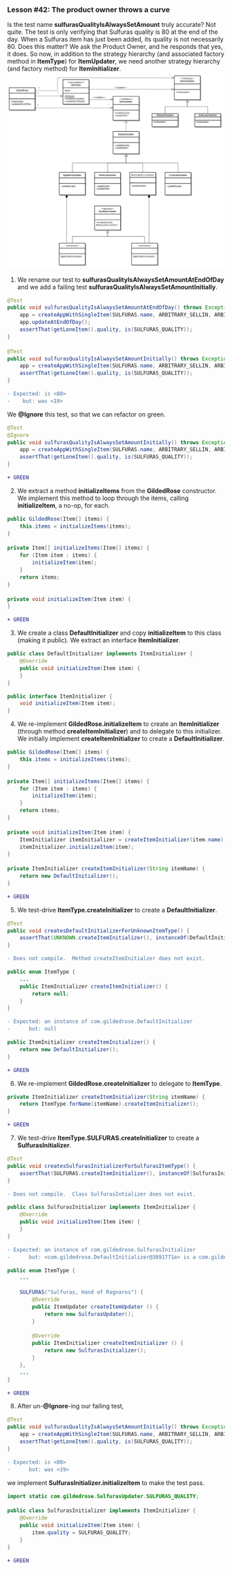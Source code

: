 ### Lesson #42: The product owner throws a curve
Is the test name **sulfurasQualityIsAlwaysSetAmount** truly accurate?  Not quite.  The test is only verifying that Sulfuras quality is 80 at the end of the day.  When a Sulfuras item has just been added, its quality is not necessarily 80.  Does this matter?  We ask the Product Owner, and he responds that yes, it does.
So now, in addition to the strategy hierarchy (and associated factory method in **ItemType**) for **ItemUpdater**, we need another strategy hierarchy (and factory method) for **ItemInitializer**.
![](https://github.com/d215steinberg/GildedRose-Java/blob/Lesson%2342/images/Lesson%20%2342.png)
1. We rename our test to **sulfurasQualityIsAlwaysSetAmountAtEndOfDay** and we add a failing test **sulfurasQualityIsAlwaysSetAmountInitially**.  
```java
@Test
public void sulfurasQualityIsAlwaysSetAmountAtEndOfDay() throws Exception {
    app = createAppWithSingleItem(SULFURAS.name, ARBITRARY_SELLIN, ARBITRARY_QUALITY);
    app.updateAtEndOfDay();
    assertThat(getLoneItem().quality, is(SULFURAS_QUALITY));
}

@Test
public void sulfurasQualityIsAlwaysSetAmountInitially() throws Exception {
    app = createAppWithSingleItem(SULFURAS.name, ARBITRARY_SELLIN, ARBITRARY_QUALITY);
    assertThat(getLoneItem().quality, is(SULFURAS_QUALITY));
}
```
```diff
- Expected: is <80>
-    but: was <19>
```
We **@Ignore** this test, so that we can refactor on green.
```java
@Test
@Ignore
public void sulfurasQualityIsAlwaysSetAmountInitially() throws Exception {
    app = createAppWithSingleItem(SULFURAS.name, ARBITRARY_SELLIN, ARBITRARY_QUALITY);
    assertThat(getLoneItem().quality, is(SULFURAS_QUALITY));
}
```
```diff
+ GREEN
```
2. We extract a method **initializeItems** from the **GildedRose** constructor.  We implement this method to loop through the items, calling **initializeItem**, a no-op, for each.
```java
public GildedRose(Item[] items) {
    this.items = initializeItems(items);
}

private Item[] initializeItems(Item[] items) {
    for (Item item : items) {
        initializeItem(item);
    }
    return items;
}

private void initializeItem(Item item) {
}
```
```diff
+ GREEN
```
3. We create a class **DefaultInitializer** and copy **initializeItem** to this class (making it public).  We extract an interface **ItemInitializer**.
```java
public class DefaultInitializer implements ItemInitializer {
    @Override
    public void initializeItem(Item item) {
    }
}
```
```java
public interface ItemInitializer {
    void initializeItem(Item item);
}
```
4. We re-implement **GildedRose.initializeItem** to create an **ItemInitializer** (through method **createItemInitializer**) and to delegate to this initializer.  We initially implement **createItemInitializer** to create a **DefaultInitializer**. 
```java
public GildedRose(Item[] items) {
    this.items = initializeItems(items);
}

private Item[] initializeItems(Item[] items) {
    for (Item item : items) {
        initializeItem(item);
    }
    return items;
}

private void initializeItem(Item item) {
    ItemInitializer itemInitializer = createItemInitializer(item.name);
    itemInitializer.initializeItem(item);
}

private ItemInitializer createItemInitializer(String itemName) {
    return new DefaultInitializer();
}
```
```diff
+ GREEN
```
5. We test-drive **ItemType.createInitializer** to create a **DefaultInitializer**.
```java
@Test
public void createsDefaultInitializerForUnknownItemType() {
    assertThat(UNKNOWN.createItemInitializer(), instanceOf(DefaultInitializer.class));
}
```
```diff
- Does not compile.  Method createItemInitialzer does not exist.
```
```java
public enum ItemType {
    ...
    public ItemInitializer createItemInitializer() {
        return null;
    }
}
```
```diff
- Expected: an instance of com.gildedrose.DefaultInitializer
-      but: null
```
```java
public ItemInitializer createItemInitializer() {
    return new DefaultInitializer();
}
```
```diff
+ GREEN
```
6. We re-implement **GildedRose.createInitializer** to delegate to **ItemType**.
```java
private ItemInitializer createItemInitializer(String itemName) {
    return ItemType.forName(itemName).createItemInitializer();
}
```
```diff
+ GREEN
```
7. We test-drive **ItemType.SULFURAS.createInitializer** to create a **SulfurasInitializer**.
```java
@Test
public void createsSulfurasInitializerForSulfurasItemType() {
    assertThat(SULFURAS.createItemInitializer(), instanceOf(SulfurasInitializer.class));
}
```
```diff
- Does not compile.  Class SulfurasIntializer does not exist.
```
```java
public class SulfurasInitializer implements ItemInitializer { 
    @Override
    public void initializeItem(Item item) {
    }
}
```
```diff
- Expected: an instance of com.gildedrose.SulfurasInitializer
-      but: <com.gildedrose.DefaultInitializer@3891771e> is a com.gildedrose.DefaultInitializer
```
```java
public enum ItemType {
    ...

    SULFURAS("Sulfuras, Hand of Ragnaros") {
        @Override
        public ItemUpdater createItemUpdater () {
            return new SulfurasUpdater();
        }

        @Override
        public ItemInitializer createItemInitializer () {
            return new SulfurasInitializer();
        }
    },
    ...
}
```
```diff
+ GREEN
```
8. After un-**@Ignore**-ing our failing test,
```java
@Test
public void sulfurasQualityIsAlwaysSetAmountInitially() throws Exception {
    app = createAppWithSingleItem(SULFURAS.name, ARBITRARY_SELLIN, ARBITRARY_QUALITY);
    assertThat(getLoneItem().quality, is(SULFURAS_QUALITY));
}
```
```diff
- Expected: is <80>
-      but: was <19>
```
we implement **SulfurasInitializer.initializeItem** to make the test pass.
```java
import static com.gildedrose.SulfurasUpdater.SULFURAS_QUALITY;

public class SulfurasInitializer implements ItemInitializer {
    @Override
    public void initializeItem(Item item) {
        item.quality = SULFURAS_QUALITY;
    }
}
```
```diff
+ GREEN
```